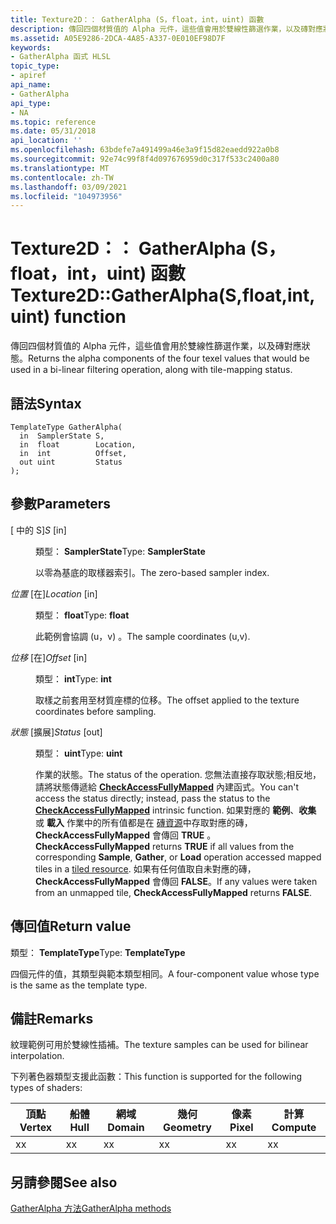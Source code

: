 ```yaml
---
title: Texture2D：： GatherAlpha (S，float，int，uint) 函數
description: 傳回四個材質值的 Alpha 元件，這些值會用於雙線性篩選作業，以及磚對應狀態。 |Texture2D：： GatherAlpha (S，float，int，uint) 函數
ms.assetid: A05E9286-2DCA-4A85-A337-0E010EF98D7F
keywords:
- GatherAlpha 函式 HLSL
topic_type:
- apiref
api_name:
- GatherAlpha
api_type:
- NA
ms.topic: reference
ms.date: 05/31/2018
api_location: ''
ms.openlocfilehash: 63bdefe7a491499a46e3a9f15d82eaedd922a0b8
ms.sourcegitcommit: 92e74c99f8f4d097676959d0c317f533c2400a80
ms.translationtype: MT
ms.contentlocale: zh-TW
ms.lasthandoff: 03/09/2021
ms.locfileid: "104973956"
---
```

# <a name="texture2dgatheralphasfloatintuint-function"></a><span data-ttu-id="bcbfb-105">Texture2D：： GatherAlpha (S，float，int，uint) 函數</span><span class="sxs-lookup"><span data-stu-id="bcbfb-105">Texture2D::GatherAlpha(S,float,int,uint) function</span></span>

<span data-ttu-id="bcbfb-106">傳回四個材質值的 Alpha 元件，這些值會用於雙線性篩選作業，以及磚對應狀態。</span><span class="sxs-lookup"><span data-stu-id="bcbfb-106">Returns the alpha components of the four texel values that would be used in a bi-linear filtering operation, along with tile-mapping status.</span></span>

## <a name="syntax"></a><span data-ttu-id="bcbfb-107">語法</span><span class="sxs-lookup"><span data-stu-id="bcbfb-107">Syntax</span></span>


``` syntax
TemplateType GatherAlpha(
  in  SamplerState S,
  in  float        Location,
  in  int          Offset,
  out uint         Status
);
```



## <a name="parameters"></a><span data-ttu-id="bcbfb-108">參數</span><span class="sxs-lookup"><span data-stu-id="bcbfb-108">Parameters</span></span>

<dl> <dt>

<span data-ttu-id="bcbfb-109"> \[ 中的 S\]</span><span class="sxs-lookup"><span data-stu-id="bcbfb-109">*S* \[in\]</span></span>
</dt> <dd>

<span data-ttu-id="bcbfb-110">類型： **SamplerState**</span><span class="sxs-lookup"><span data-stu-id="bcbfb-110">Type: **SamplerState**</span></span>

<span data-ttu-id="bcbfb-111">以零為基底的取樣器索引。</span><span class="sxs-lookup"><span data-stu-id="bcbfb-111">The zero-based sampler index.</span></span>

</dd> <dt>

<span data-ttu-id="bcbfb-112">*位置* \[在\]</span><span class="sxs-lookup"><span data-stu-id="bcbfb-112">*Location* \[in\]</span></span>
</dt> <dd>

<span data-ttu-id="bcbfb-113">類型： **float**</span><span class="sxs-lookup"><span data-stu-id="bcbfb-113">Type: **float**</span></span>

<span data-ttu-id="bcbfb-114">此範例會協調 (u，v) 。</span><span class="sxs-lookup"><span data-stu-id="bcbfb-114">The sample coordinates (u,v).</span></span>

</dd> <dt>

<span data-ttu-id="bcbfb-115">*位移* \[在\]</span><span class="sxs-lookup"><span data-stu-id="bcbfb-115">*Offset* \[in\]</span></span>
</dt> <dd>

<span data-ttu-id="bcbfb-116">類型： **int**</span><span class="sxs-lookup"><span data-stu-id="bcbfb-116">Type: **int**</span></span>

<span data-ttu-id="bcbfb-117">取樣之前套用至材質座標的位移。</span><span class="sxs-lookup"><span data-stu-id="bcbfb-117">The offset applied to the texture coordinates before sampling.</span></span>

</dd> <dt>

<span data-ttu-id="bcbfb-118">*狀態* \[擴展\]</span><span class="sxs-lookup"><span data-stu-id="bcbfb-118">*Status* \[out\]</span></span>
</dt> <dd>

<span data-ttu-id="bcbfb-119">類型： **uint**</span><span class="sxs-lookup"><span data-stu-id="bcbfb-119">Type: **uint**</span></span>

<span data-ttu-id="bcbfb-120">作業的狀態。</span><span class="sxs-lookup"><span data-stu-id="bcbfb-120">The status of the operation.</span></span> <span data-ttu-id="bcbfb-121">您無法直接存取狀態;相反地，請將狀態傳遞給 [**CheckAccessFullyMapped**](checkaccessfullymapped.md) 內建函式。</span><span class="sxs-lookup"><span data-stu-id="bcbfb-121">You can't access the status directly; instead, pass the status to the [**CheckAccessFullyMapped**](checkaccessfullymapped.md) intrinsic function.</span></span> <span data-ttu-id="bcbfb-122">如果對應的 **範例**、**收集** 或 **載入** 作業中的所有值都是在 [磚資源](/windows/desktop/direct3d11/direct3d-11-2-features)中存取對應的磚， **CheckAccessFullyMapped** 會傳回 **TRUE** 。</span><span class="sxs-lookup"><span data-stu-id="bcbfb-122">**CheckAccessFullyMapped** returns **TRUE** if all values from the corresponding **Sample**, **Gather**, or **Load** operation accessed mapped tiles in a [tiled resource](/windows/desktop/direct3d11/direct3d-11-2-features).</span></span> <span data-ttu-id="bcbfb-123">如果有任何值取自未對應的磚， **CheckAccessFullyMapped** 會傳回 **FALSE**。</span><span class="sxs-lookup"><span data-stu-id="bcbfb-123">If any values were taken from an unmapped tile, **CheckAccessFullyMapped** returns **FALSE**.</span></span>

</dd> </dl>

## <a name="return-value"></a><span data-ttu-id="bcbfb-124">傳回值</span><span class="sxs-lookup"><span data-stu-id="bcbfb-124">Return value</span></span>

<span data-ttu-id="bcbfb-125">類型： **TemplateType**</span><span class="sxs-lookup"><span data-stu-id="bcbfb-125">Type: **TemplateType**</span></span>

<span data-ttu-id="bcbfb-126">四個元件的值，其類型與範本類型相同。</span><span class="sxs-lookup"><span data-stu-id="bcbfb-126">A four-component value whose type is the same as the template type.</span></span>

## <a name="remarks"></a><span data-ttu-id="bcbfb-127">備註</span><span class="sxs-lookup"><span data-stu-id="bcbfb-127">Remarks</span></span>

<span data-ttu-id="bcbfb-128">紋理範例可用於雙線性插補。</span><span class="sxs-lookup"><span data-stu-id="bcbfb-128">The texture samples can be used for bilinear interpolation.</span></span>

<span data-ttu-id="bcbfb-129">下列著色器類型支援此函數：</span><span class="sxs-lookup"><span data-stu-id="bcbfb-129">This function is supported for the following types of shaders:</span></span>



| <span data-ttu-id="bcbfb-130">頂點</span><span class="sxs-lookup"><span data-stu-id="bcbfb-130">Vertex</span></span> | <span data-ttu-id="bcbfb-131">船體</span><span class="sxs-lookup"><span data-stu-id="bcbfb-131">Hull</span></span> | <span data-ttu-id="bcbfb-132">網域</span><span class="sxs-lookup"><span data-stu-id="bcbfb-132">Domain</span></span> | <span data-ttu-id="bcbfb-133">幾何</span><span class="sxs-lookup"><span data-stu-id="bcbfb-133">Geometry</span></span> | <span data-ttu-id="bcbfb-134">像素</span><span class="sxs-lookup"><span data-stu-id="bcbfb-134">Pixel</span></span> | <span data-ttu-id="bcbfb-135">計算</span><span class="sxs-lookup"><span data-stu-id="bcbfb-135">Compute</span></span> |
|--------|------|--------|----------|-------|---------|
| <span data-ttu-id="bcbfb-136">x</span><span class="sxs-lookup"><span data-stu-id="bcbfb-136">x</span></span>      | <span data-ttu-id="bcbfb-137">x</span><span class="sxs-lookup"><span data-stu-id="bcbfb-137">x</span></span>    | <span data-ttu-id="bcbfb-138">x</span><span class="sxs-lookup"><span data-stu-id="bcbfb-138">x</span></span>      | <span data-ttu-id="bcbfb-139">x</span><span class="sxs-lookup"><span data-stu-id="bcbfb-139">x</span></span>        | <span data-ttu-id="bcbfb-140">x</span><span class="sxs-lookup"><span data-stu-id="bcbfb-140">x</span></span>     | <span data-ttu-id="bcbfb-141">x</span><span class="sxs-lookup"><span data-stu-id="bcbfb-141">x</span></span>       |



 

## <a name="see-also"></a><span data-ttu-id="bcbfb-142">另請參閱</span><span class="sxs-lookup"><span data-stu-id="bcbfb-142">See also</span></span>

<dl> <dt>

[<span data-ttu-id="bcbfb-143">GatherAlpha 方法</span><span class="sxs-lookup"><span data-stu-id="bcbfb-143">GatherAlpha methods</span></span>](texture2d-gatheralpha.md)
</dt> </dl>

 

 
